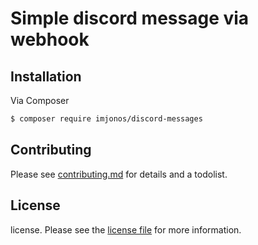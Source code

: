 # Simple discord message via webhook

## Installation

Via Composer

``` bash
$ composer require imjonos/discord-messages
```

## Contributing

Please see [contributing.md](contributing.md) for details and a todolist.

## License

license. Please see the [license file](license.md) for more information.

